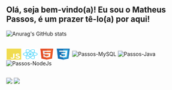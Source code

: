 ## Olá, seja bem-vindo(a)! Eu sou o Matheus Passos, é um prazer tê-lo(a) por aqui! 

![Anurag's GitHub stats](https://github-readme-stats.vercel.app/api?username=DevPassosMatheus&show_icons=true&theme=radical)

<div style="display: inline_block"><br>
  <img align="center" alt="Passos-Js" height="30" width="40" src="https://raw.githubusercontent.com/devicons/devicon/master/icons/javascript/javascript-plain.svg">
  <img align="center" alt="Passos-React" height="30" width="40" src="https://raw.githubusercontent.com/devicons/devicon/master/icons/react/react-original.svg">
  <img align="center" alt="Passos-HTML" height="30" width="40" src="https://raw.githubusercontent.com/devicons/devicon/master/icons/html5/html5-original.svg">
  <img align="center" alt="Passos-CSS" height="30" width="40" src="https://raw.githubusercontent.com/devicons/devicon/master/icons/css3/css3-original.svg">
  <img align="center" alt="Passos-MySQL" height="50" width="50" src="https://cdn.jsdelivr.net/gh/devicons/devicon/icons/mysql/mysql-original-wordmark.svg">
  <img align="center" alt="Passos-Java" height="45" width="45" src="https://cdn.jsdelivr.net/gh/devicons/devicon/icons/java/java-original-wordmark.svg">
   <img align="center" alt="Passos-NodeJs" height="30" width="40" src="https://cdn.jsdelivr.net/gh/devicons/devicon/icons/nodejs/nodejs-original.svg">
</div>


##

<div> 
  <a href="https://www.linkedin.com/in/matheus-passos-6891931b3/" target="_blank"><img src="https://img.shields.io/badge/-LinkedIn-%230077B5?style=for-the-badge&logo=linkedin&logoColor=white" target="_blank"></a> 
  <a href = "mailto:matheuspassos.work@gmail.com"><img src="https://img.shields.io/badge/-Gmail-%23333?style=for-the-badge&logo=gmail&logoColor=white" target="_blank"></a>
</div>
